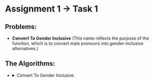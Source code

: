 # **Assignment 1 -> Task 1**


## **Problems:**
- **Convert To Gender Inclusive** (This name reflects the purpose of the function, which is to convert male pronouns into gender-inclusive alternatives.)


## The Algorithms:

- <details>
    <summary>Convert To Gender Inclusive.</summary>
    Here’s a detailed explanation of how the `maleAndFemale` function works:

    ### **Function Breakdown**:
    
    #### 1. **Punctuations Function**:
    Before diving into the main function, the helper function `Punctuations` is important to understand:
    
    ```cpp
    string Punctuations(string& str) {
        string result = "";
        for (int i = 0; i < str.size(); ++i) {
            if (ispunct(str[i])) {
                result += str[i];               // Collect punctuation.
                str.erase(str.begin() + i);      // Remove punctuation from original string.
                i--;                             // Adjust the index after deletion.
            }
        }
        return result;                           // Return the extracted punctuation.
    }
    ```
    
    - **Purpose**: This function removes punctuation from a string, stores it, and returns it while modifying the original string to remove the punctuation marks.
      - **Example**: If the input is `"He,"`, the function returns `","` and modifies the input string to `"He"`.

    #### 2. **maleAndFemale Function**:
    ```cpp
    string maleAndFemale(string str) {
        vector<string> arr;
        string init = "", result = "";
    
        // Adding the words to the vector and removing spaces.
        for (int i = 0; i < str.size(); ++i) {
            if (isspace(str[i])) {
                arr.push_back(init);       // Store each word in the array 'arr'.
                init.clear();              // Clear 'init' for the next word.
            }
            else init += str[i];           // Build the word until a space is found.
        }
        if (!init.empty()) arr.push_back(init);  // Add the last word, if any.
    
        // This loop replaces male pronouns with gender-inclusive alternatives
        // and builds the final result string.
        for (int i = 0; i < arr.size(); ++i) {
            string mark = Punctuations(arr[i]);  // Extract punctuation.
    
            // Check and replace male pronouns with gender-inclusive forms.
            if (arr[i] == "He" || arr[i] == "he") arr[i] += " or she";
            else if (arr[i] == "His" || arr[i] == "his") {
                arr[i] += " or her";
                if (!mark.empty()) arr[i] += 's';  // If "his" had punctuation like "his'", add "s".
            }
            else if (arr[i] == "Him" || arr[i] == "him") arr[i] += " or her";
            else if (arr[i] == "Himself" || arr[i] == "himself") arr[i] += " or herself";
    
            // Add punctuation back to the modified word.
            if (!mark.empty()) arr[i] += mark;
    
            // Append the processed word to the result.
            result += arr[i];
    
            // Add space between words.
            if (i != arr.size() - 1) result += " ";
        }
        return result;  // Return the fully constructed result.
    }
    ```
    
    ### **Step-by-Step Explanation**:
    
    1. **Splitting the String into Words**:
       ```cpp
       for (int i = 0; i < str.size(); ++i) {
           if (isspace(str[i])) {
               arr.push_back(init);       // Add the word to the array.
               init.clear();              // Clear 'init' for the next word.
           }
           else init += str[i];           // Build up a word character by character.
       }
       if (!init.empty()) arr.push_back(init);  // Add the last word if any.
       ```
        - The input string is processed character by character. Each word is built up (`init`), and once a space is found, the word is added to the `arr` vector.
        - This process effectively splits the string into individual words (stored in `arr`).
        - After the loop, the last word is added to the array if it exists.
    
    2. **Processing Each Word for Gender-Neutral Replacement**:
       ```cpp
       for (int i = 0; i < arr.size(); ++i) {
           string mark = Punctuations(arr[i]);  // Extract any punctuation.
    
           // Check if the current word is a male pronoun and replace accordingly.
           if (arr[i] == "He" || arr[i] == "he") arr[i] += " or she";
           else if (arr[i] == "His" || arr[i] == "his") {
               arr[i] += " or her";
               if (!mark.empty()) arr[i] += 's';  // Handle possessive 'his' punctuation.
           }
           else if (arr[i] == "Him" || arr[i] == "him") arr[i] += " or her";
           else if (arr[i] == "Himself" || arr[i] == "himself") arr[i] += " or herself";
    
           // Reattach punctuation.
           if (!mark.empty()) arr[i] += mark;
    
           // Add the processed word to the result string.
           result += arr[i];
    
           // Add a space between words, except after the last word.
           if (i != arr.size() - 1) result += " ";
       }
       ```
        - For each word in `arr`, the function first extracts and removes any punctuation using the `Punctuations` function.
        - The word is then checked to see if it matches any of the male pronouns:
            - "He" → "he or she"
            - "His" → "his or her" (possessive form also handles cases like "his'")
            - "Him" → "him or her"
            - "Himself" → "himself or herself"
        - After processing the pronouns, any punctuation previously extracted is reattached.
        - The word is then added to the final result string (`result`), with spaces added between words, except after the last word.
    
    ### **Example**:
    
    **Input**:
    ```cpp
    "He gave him his book."
    ```
    
    **Processing**:
    - Splitting the string into words: `["He", "gave", "him", "his", "book."]`
      - Replacing pronouns:
          - "He" → "He or she"
          - "him" → "him or her"
          - "his" → "his or her"
      - Reattaching punctuation:
          - "book." retains the period (".").
    
    **Final Output**:
    ```cpp
    "He or she gave him or her his or her book."
    ```
</details>